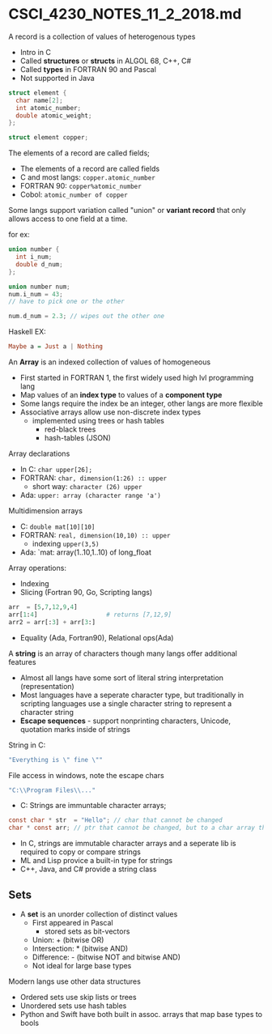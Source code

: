 # CSCI_4230_NOTES_11_2_2018.md

A record is a collection of values of heterogenous types

* Intro in C
* Called __structures__ or __structs__ in ALGOL 68, C++, C#
* Called __types__ in FORTRAN 90 and Pascal
* Not supported in Java

```c
struct element {
  char name[2];
  int atomic_number;
  double atomic_weight;
};

struct element copper;
```

The elements of a record are called fields;

* The elements of a record are called fields
* C and most langs:     `copper.atomic_number`
* FORTRAN 90:           `copper%atomic_number`
* Cobol:                `atomic_number of copper`

Some langs support variation called "union" or __variant record__ that only allows access to one field at a time.

for ex:

```c
union number {
  int i_num;
  double d_num;
};

union number num;
num.i_num = 43;
// have to pick one or the other

num.d_num = 2.3; // wipes out the other one
```

Haskell EX:

```haskell
Maybe a = Just a | Nothing
```

An __Array__ is an indexed collection of values of homogeneous

* First started in FORTRAN 1, the first widely used high lvl programming lang
* Map values of an __index type__ to values of a __component type__
* Some langs require the index be an integer, other langs are more flexible
* Associative arrays allow use non-discrete index types
  * implemented using trees or hash tables
    * red-black trees
    * hash-tables (JSON)

Array declarations

* In C:     `char upper[26];`
* FORTRAN:  `char, dimension(1:26) :: upper`
  * short way: `character (26) upper`
* Ada:      `upper: array (character range 'a')`

Multidimension arrays

* C: `double mat[10][10]`
* FORTRAN: `real, dimension(10,10) :: upper`
  * indexing `upper(3,5)`
* Ada: `mat: array(1..10,1..10) of long_float

Array operations:

* Indexing
* Slicing (Fortran 90, Go, Scripting langs)

```python
arr  = [5,7,12,9,4]
arr[1:4]                   # returns [7,12,9]
arr2 = arr[:3] + arr[3:]
```

* Equality (Ada, Fortran90), Relational ops(Ada)

A __string__ is an array of characters though many langs offer additional features

* Almost all langs have some sort of literal string interpretation (representation)
* Most languages have a seperate character type, but traditionally in scripting languages use a single character string to represent a character string
* __Escape sequences__ - support nonprinting characters, Unicode, quotation marks inside of strings

String in C:
```c
"Everything is \" fine \""
```
File access in windows, note the escape chars
```c
"C:\\Program Files\\..."
```

* C: Strings are immuntable character arrays;

```c
const char * str  = "Hello"; // char that cannot be changed
char * const arr; // ptr that cannot be changed, but to a char array that can be changed

```
* In C, strings are immutable character arrays and a seperate lib is required to copy or compare strings
* ML and Lisp provice a built-in type for strings
* C++, Java, and C# provide a string class

## Sets

* A __set__ is an unorder collection of distinct values
  * First appeared in Pascal
    * stored sets as bit-vectors
  * Union: + (bitwise OR)
  * Intersection: * (bitwise AND)
  * Difference: - (bitwise NOT and bitwise AND)
  * Not ideal for large base types

Modern langs use other data structures

* Ordered sets use skip lists or trees
* Unordered sets use hash tables
* Python and Swift have both built in assoc. arrays that map base types to bools
